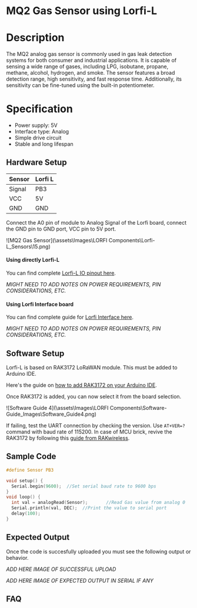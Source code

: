 # MQ2 Gas Sensor using Lorfi-L

# Description

The MQ2 analog gas sensor is commonly used in gas leak detection systems for both consumer and industrial applications. It is capable of sensing a wide range of gases, including LPG, isobutane, propane, methane, alcohol, hydrogen, and smoke. The sensor features a broad detection range, high sensitivity, and fast response time. Additionally, its sensitivity can be fine-tuned using the built-in potentiometer.

# Specification

- Power supply: 5V
- Interface type: Analog
- Simple drive circuit
- Stable and long lifespan

## Hardware Setup

|     Sensor    |   Lorfi L   |
|---------------|-------------|
| Signal        | PB3          |
| VCC           | 5V          |
| GND           | GND         |

Connect the A0 pin of module to Analog Signal of the Lorfi board, connect the GND pin to GND port, VCC pin to 5V port.

![MQ2 Gas Sensor](\assets\Images\LORFI Components\Lorfi-L_Sensors\15.png)

#### Using directly Lorfi-L

You can find complete <a href="/docs/Hardware-Guide.html">Lorfi-L IO pinout here</a>.

*MIGHT NEED TO ADD NOTES ON POWER REQUIREMENTS, PIN CONSIDERATIONS, ETC.*

#### Using Lorfi Interface board

You can find complete guide for <a href="/docs/Hardware-Guide.html">Lorfi Interface here</a>.

*MIGHT NEED TO ADD NOTES ON POWER REQUIREMENTS, PIN CONSIDERATIONS, ETC.*

## Software Setup

Lorfi-L is based on RAK3172 LoRaWAN module. This must be added to Arduino IDE.

Here's the guide on <a href="/docs/Software-Guide.html">how to add RAK3172 on your Arduino IDE</a>.

Once RAK3172 is added, you can now select it from the board selection.

![Software Guide 4](\assets\Images\LORFI Components\Software-Guide_Images\Software_Guide4.png)

If failing, test the UART connection by checking the version. Use `AT+VER=?` command with baud rate of 115200. In case of MCU brick, revive the RAK3172 by following this [guide from RAKwireless](https://learn.rakwireless.com/hc/en-us/articles/26687606549911-How-To-Guide-STM32CubeProgrammer-for-RAK-Modules).

## **Sample Code**
```c
#define Sensor PB3

void setup() {
  Serial.begin(9600);  //Set serial baud rate to 9600 bps
}
void loop() {
  int val = analogRead(Sensor);       //Read Gas value from analog 0
  Serial.println(val, DEC);  //Print the value to serial port
  delay(100);
}
```

## Expected Output

Once the code is succesfully uploaded you must see the following output or behavior.

*ADD HERE IMAGE OF SUCCESSFUL UPLOAD*

*ADD HERE IMAGE OF EXPECTED OUTPUT IN SERIAL IF ANY*

## FAQ
